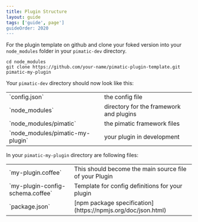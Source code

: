 ```yaml
---
title: Plugin Structure
layout: guide
tags: ['guide', page']
guideOrder: 2020
---
```


For the plugin template on github and clone your foked version into your `node_modules` folder 
in your `pimatic-dev` directory.

	cd node_modules
	git clone https://github.com/your-name/pimatic-plugin-template.git pimatic-my-plugin

Your `pimatic-dev` directory should now look like this:

<table class="table file-listing">
<tr><td>`config.json`</td>				       <td>the config file</td></tr>
<tr><td>`node_modules`</td>				       <td>directory for the framework and plugins</td></tr>
<tr><td>`node_modules/pimatic`</td>			   <td>the pimatic framework files</td></tr>
<tr><td>`node_modules/pimatic-my-plugin`</td>  <td>your plugin in development</td></tr>
</table>

In your `pimatic-my-plugin` directory are following files:

<table class="table file-listing">
<tr><td>`my-plugin.coffee`</td>	                   <td>This should become the main source file of your Plugin</td></tr>
<tr><td>`my-plugin-config-schema.coffee`</td>	   <td>Template for config definitions for your plugin</td></tr>
<tr><td>`package.json`</td>	                       <td>[npm package specification](https://npmjs.org/doc/json.html)</td></tr>
</table>
